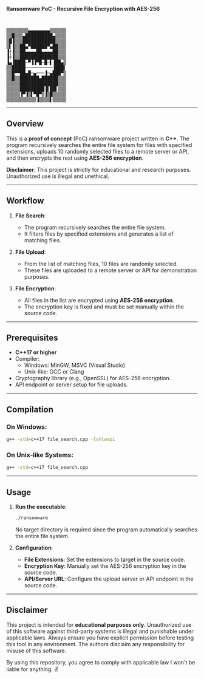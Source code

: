 **Ransomware PoC - Recursive File Encryption with AES-256**

```text


▒▒▒▒▒▒▒▒▄▄▄▄▄▄▄▄▒▒▒▒▒▒
▒▒█▒▒▒▄██████████▄▒▒▒▒
▒█▐▒▒▒████████████▒▒▒▒
▒▌▐▒▒██▄▀██████▀▄██▒▒▒
▐┼▐▒▒██▄▄▄▄██▄▄▄▄██▒▒▒
▐┼▐▒▒██████████████▒▒▒
▐▄▐████─▀▐▐▀█─█─▌▐██▄▒
▒▒█████──────────▐███▌
▒▒█▀▀██▄█─▄───▐─▄███▀▒
▒▒█▒▒███████▄██████▒▒▒
▒▒▒▒▒██████████████▒▒▒
▒▒▒▒▒█████████▐▌██▌▒▒▒
▒▒▒▒▒▐▀▐▒▌▀█▀▒▐▒█▒▒▒▒▒
▒▒▒▒▒▒▒▒▒▒▒▐▒▒▒▒▌▒▒▒▒▒ 

```

---



## Overview
This is a **proof of concept** (PoC) ransomware project written in **C++**. The program recursively searches the entire file system for files with specified extensions, uploads 10 randomly selected files to a remote server or API, and then encrypts the rest using **AES-256 encryption**. 

**Disclaimer**: This project is strictly for educational and research purposes. Unauthorized use is illegal and unethical.

---

## Workflow
1. **File Search**:  
   - The program recursively searches the entire file system.  
   - It filters files by specified extensions and generates a list of matching files.

2. **File Upload**:  
   - From the list of matching files, 10 files are randomly selected.  
   - These files are uploaded to a remote server or API for demonstration purposes.

3. **File Encryption**:  
   - All files in the list are encrypted using **AES-256 encryption**.  
   - The encryption key is fixed and must be set manually within the source code.

---

## Prerequisites
- **C++17 or higher**
- Compiler:
  - Windows: MinGW, MSVC (Visual Studio)
  - Unix-like: GCC or Clang
- Cryptography library (e.g., OpenSSL) for AES-256 encryption.
- API endpoint or server setup for file uploads.

---

## Compilation
### On Windows:
```bash
g++ -std=c++17 file_search.cpp -lshlwapi
```

### On Unix-like Systems:
```bash
g++ -std=c++17 file_search.cpp
```

---

## Usage
1. **Run the executable**:
   ```bash
   ./ransomware
   ```
   No target directory is required since the program automatically searches the entire file system.

2. **Configuration**:
   - **File Extensions**: Set the extensions to target in the source code.
   - **Encryption Key**: Manually set the AES-256 encryption key in the source code.
   - **API/Server URL**: Configure the upload server or API endpoint in the source code.

---

## Disclaimer
This project is intended for **educational purposes only**. Unauthorized use of this software against third-party systems is illegal and punishable under applicable laws. Always ensure you have explicit permission before testing this tool in any environment. The authors disclaim any responsibility for misuse of this software.

By using this repository, you agree to comply with applicable law I won't be liable for anything. ✌️
